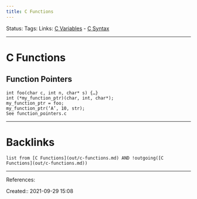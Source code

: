 ```yaml
---
title: C Functions
---
```

Status: 
Tags: 
Links: [C Variables](out/c-variables.md) - [C Syntax](None)
___
# C Functions
## Function Pointers
```
int foo(char c, int n, char* s) {…}
int (*my_function_ptr)(char, int, char*);
my_function_ptr = foo;
my_function_ptr(‘A’, 10, str);
See function_pointers.c
```
___
# Backlinks
```dataview
list from [C Functions](out/c-functions.md) AND !outgoing([C Functions](out/c-functions.md))
```
___
References:

Created:: 2021-09-29 15:08
